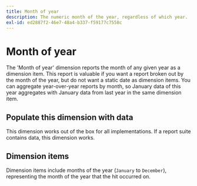 ```yaml
---
title: Month of year
description: The numeric month of the year, regardless of which year.
exl-id: ed2887f2-46e7-48a4-b337-f59177c7558c
---
```

# Month of year

The 'Month of year' dimension reports the month of any given year as a dimension item. This report is valuable if you want a report broken out by the month of the year, but do not want a static date as dimension items. You can aggregate year-over-year reports by month, so January data of this year aggregates with January data from last year in the same dimension item.

## Populate this dimension with data

This dimension works out of the box for all implementations. If a report suite contains data, this dimension works.

## Dimension items

Dimension items include months of the year (`January` to `December`), representing the month of the year that the hit occurred on.
